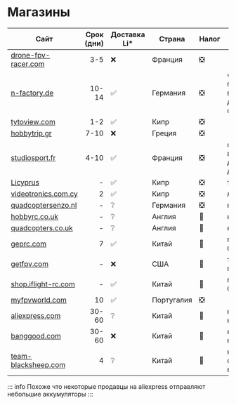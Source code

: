# Магазины


| Сайт                                                  | Срок (дни)  | Доставка Li* | Страна     | Налог | Примечание                                            |
| ----------------------------------------------------- | ----------: | ------------ | ---------- | ----- | ----------------------------------------------------- |
| [drone-fpv-racer.com](http://drone-fpv-racer.com/en)  | 3-5         | ❌           | Франция    | ❎    |                                                       |
| [n-factory.de](http://n-factory.de/)                  | 10-14       | ✅           | Германия   | ❎    | чтобы довезли батки нужно выбирать доставку через dhl |
| [tytoview.com](http://tytoview.com/)                  | 1-2         | ✅           | Кипр       | ❎    |                                                       |
| [hobbytrip.gr](http://hobbytrip.gr/)                  | 7-10        | ❌           | Греция     | ❎    |                                                       |
| [studiosport.fr](http://studiosport.fr/)              | 4-10        | ✅           | Франция    | ❎    | стабильно возят батки, но дорогая доставка            |
| [Licyprus](http://facebook.com/Licyprus)              | -           | ✅           | Кипр       | ❎    | только акумы                                          |
| [videotronics.com.cy](https://videotronics.com.cy/)   | 2           | ✅           | Кипр       | ❎    | лионки провода                                        |
| [quadcoptersenzo.nl](https://quadcoptersenzo.nl/)     | -           | ❔           | Германия   | ❎    | не проверялся                                         |
| [hobbyrc.co.uk](https://www.hobbyrc.co.uk/)           | -           | ❔           | Англия     | 🔴    | не проверялся                                         |
| [quadcopters.co.uk](https://www.quadcopters.co.uk/)   | -           | ❔           | Англия     | 🔴    | не проверялся                                         |
| [geprc.com](https://geprc.com/)                       | 7           | ✅           | Китай      | 🔴    | можно только 2 батки с дроном                         |
| [getfpv.com](https://www.getfpv.com/)                 | -           | ❌           | США        | 🔴    | только через пересыльщиков                            |
| [shop.iflight-rc.com](https://shop.iflight-rc.com/)   | -           | ✅           | Китай      | 🔴    | можно только 2 батки с дроном                         |
| [myfpvworld.com](http://myfpvworld.com/)              | 10          | ✅           | Португалия | ❎    |                                                       |
| [aliexpress.com](https://aliexpress.com/)             | 30-60       | ❔           | Китай      | 🔴    | налог платится на площадке                            |
| [banggood.com](https://www.banggood.com/ru/)          | 30-60       | ❌           | Китай      | 🔴    | налог платится на площадке                            |
| [team-blacksheep.com](https://team-blacksheep.com/)   | 4           | ❔            | Китай      | 🔴    | налог на сайте dhl при въезде в страну                |

::: info
Похоже что некоторые продавцы на aliexpress отправляют небольшие аккумуляторы
:::
